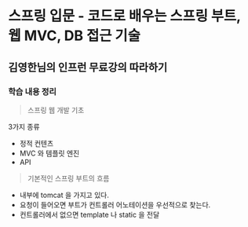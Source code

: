# 스프링 입문 - 코드로 배우는 스프링 부트, 웹 MVC, DB 접근 기술
## 김영한님의 인프런 무료강의 따라하기

### 학습 내용 정리

> 스프링 웹 개발 기초

3가지 종류

- 정적 컨텐츠
- MVC 와 템플릿 엔진
- API

> 기본적인 스프링 부트의 흐름

- 내부에 tomcat 을 가지고 있다.
- 요청이 들어오면 부트가 컨트롤러 어노테이션을 우선적으로 찾는다.
- 컨트롤러에서 없으면 template 나 static 을 전달
  